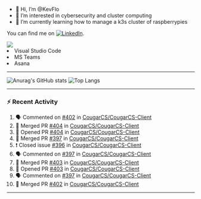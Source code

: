 - 👋 Hi, I’m @KevFlo
- 👀 I’m interested in cybersecurity and cluster computing
- 🌱 I’m currently learning how to manage a k3s cluster of raspberrypies


You can find me on [![LinkedIn][3.2]][3].

<!-- Icons -->

[3.2]: https://i.imgur.com/IwuydvD.png (LinkedIn icon without padding)

<!-- Links to your social media accounts -->

[3]: https://www.linkedin.com/in/flores-kevin/


<a>
    <img src="https://img.shields.io/badge/-Commonly%20Used%20Tools-lightgrey ">
    <li>Visual Studio Code</li> <li>MS Teams</li> <li>Asana</li>
</a>



---

![Anurag's GitHub stats](https://github-readme-stats-kevflo.vercel.app/api?username=KevFlo&count_private=true&hide=stars&show_icons=true&theme=nord)
![Top Langs](https://github-readme-stats-kevflo.vercel.app/api/top-langs/?username=KevFlo&langs_count=5&show_icons=true&theme=nord)

---

### :zap: Recent Activity

<!--START_SECTION:activity-->
1. 🗣 Commented on [#402](https://github.com/CougarCS/CougarCS-Client/issues/402) in [CougarCS/CougarCS-Client](https://github.com/CougarCS/CougarCS-Client)
2. 🎉 Merged PR [#404](https://github.com/CougarCS/CougarCS-Client/pull/404) in [CougarCS/CougarCS-Client](https://github.com/CougarCS/CougarCS-Client)
3. 💪 Opened PR [#404](https://github.com/CougarCS/CougarCS-Client/pull/404) in [CougarCS/CougarCS-Client](https://github.com/CougarCS/CougarCS-Client)
4. 🎉 Merged PR [#397](https://github.com/CougarCS/CougarCS-Client/pull/397) in [CougarCS/CougarCS-Client](https://github.com/CougarCS/CougarCS-Client)
5. ❗️ Closed issue [#396](https://github.com/CougarCS/CougarCS-Client/issues/396) in [CougarCS/CougarCS-Client](https://github.com/CougarCS/CougarCS-Client)
6. 🗣 Commented on [#397](https://github.com/CougarCS/CougarCS-Client/issues/397) in [CougarCS/CougarCS-Client](https://github.com/CougarCS/CougarCS-Client)
7. 🎉 Merged PR [#403](https://github.com/CougarCS/CougarCS-Client/pull/403) in [CougarCS/CougarCS-Client](https://github.com/CougarCS/CougarCS-Client)
8. 💪 Opened PR [#403](https://github.com/CougarCS/CougarCS-Client/pull/403) in [CougarCS/CougarCS-Client](https://github.com/CougarCS/CougarCS-Client)
9. 🗣 Commented on [#397](https://github.com/CougarCS/CougarCS-Client/issues/397) in [CougarCS/CougarCS-Client](https://github.com/CougarCS/CougarCS-Client)
10. 🎉 Merged PR [#402](https://github.com/CougarCS/CougarCS-Client/pull/402) in [CougarCS/CougarCS-Client](https://github.com/CougarCS/CougarCS-Client)
<!--END_SECTION:activity-->

---
<!---
KevFlo/KevFlo is a ✨ special ✨ repository because its `README.md` (this file) appears on your GitHub profile.
You can click the Preview link to take a look at your changes.
--->

